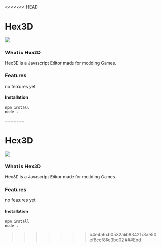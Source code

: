 <<<<<<< HEAD
# Hex3D
![](https://media.discordapp.net/attachments/987631648680075284/997632438262042634/Hex3D.png?width=640&height=288)

### What is Hex3D
Hex3D is a Javascript Editor made for modding Games.

### Features
no features yet

#### Installation

```
npm install
node .
```

=======
# Hex3D
![](https://media.discordapp.net/attachments/987631648680075284/997632438262042634/Hex3D.png?width=640&height=288)

### What is Hex3D
Hex3D is a Javascript Editor made for modding Games.

### Features
no features yet

#### Installation

```
npm install
node .
```

>>>>>>> b4e4a64b0532abb8342173ae50ef8ccf88e3bd02
###End